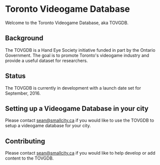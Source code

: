 # Toronto Videogame Database

Welcome to the Toronto Videogame Database, aka TOVGDB.

## Background

The TOVGDB is a Hand Eye Society initiative funded in part by the Ontario Government. The goal is to promote Toronto's videogame industry and provide a useful dataset for researchers.

## Status

The TOVGDB is currently in development with a launch date set for September, 2016.

## Setting up a Videogame Database in your city

Please contact sean@smallcity.ca if you would like to use the TOVGDB to setup a videogame database for your city.

## Contributing

Please contact sean@smallcity.ca if you would like to help develop or add content to the TOVGDB.
